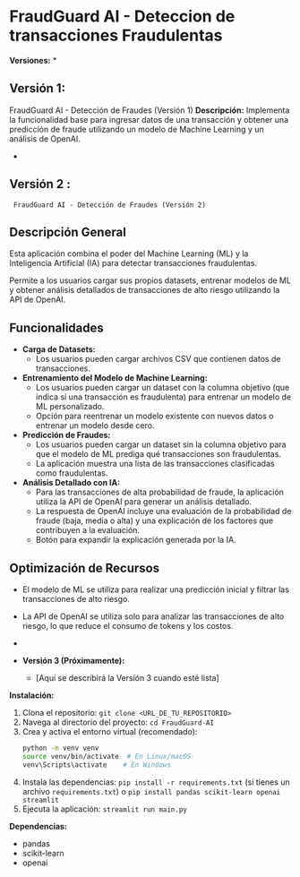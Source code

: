 
# FraudGuard AI - Deteccion de transacciones Fraudulentas

**Versiones:**
*
## Versión 1:
  FraudGuard AI - Detección de Fraudes (Versión 1)
   **Descripción:** Implementa la funcionalidad base para ingresar datos de una transacción y obtener una predicción de fraude utilizando un modelo de Machine Learning y un análisis de OpenAI.
  
*   
## Versión 2 :
     FraudGuard AI - Detección de Fraudes (Versión 2)

## Descripción General

Esta aplicación combina el poder del Machine Learning (ML) y la Inteligencia Artificial (IA) para detectar transacciones fraudulentas.

Permite a los usuarios cargar sus propios datasets, entrenar modelos de ML y obtener análisis detallados de transacciones de alto riesgo utilizando la API de OpenAI.

## Funcionalidades

* **Carga de Datasets:**
    * Los usuarios pueden cargar archivos CSV que contienen datos de transacciones.
* **Entrenamiento del Modelo de Machine Learning:**
    * Los usuarios pueden cargar un dataset con la columna objetivo (que indica si una transacción es fraudulenta) para entrenar un modelo de ML personalizado.
    * Opción para reentrenar un modelo existente con nuevos datos o entrenar un modelo desde cero.
* **Predicción de Fraudes:**
    * Los usuarios pueden cargar un dataset sin la columna objetivo para que el modelo de ML prediga qué transacciones son fraudulentas.
    * La aplicación muestra una lista de las transacciones clasificadas como fraudulentas.
* **Análisis Detallado con IA:**
    * Para las transacciones de alta probabilidad de fraude, la aplicación utiliza la API de OpenAI para generar un análisis detallado.
    * La respuesta de OpenAI incluye una evaluación de la probabilidad de fraude (baja, media o alta) y una explicación de los factores que contribuyen a la evaluación.
    * Botón para expandir la explicación generada por la IA.
## Optimización de Recursos

* El modelo de ML se utiliza para realizar una predicción inicial y filtrar las transacciones de alto riesgo.
* La API de OpenAI se utiliza solo para analizar las transacciones de alto riesgo, lo que reduce el consumo de tokens y los costos.

* 

* **Versión 3 (Próximamente):**
    * [Aquí se describirá la Versión 3 cuando esté lista]

**Instalación:**

1.  Clona el repositorio: `git clone <URL_DE_TU_REPOSITORIO>`
2.  Navega al directorio del proyecto: `cd FraudGuard-AI`
3.  Crea y activa el entorno virtual (recomendado):
    ```bash
    python -m venv venv
    source venv/bin/activate  # En Linux/macOS
    venv\Scripts\activate    # En Windows
    ```
4.  Instala las dependencias: `pip install -r requirements.txt` (si tienes un archivo `requirements.txt`) o `pip install pandas scikit-learn openai streamlit`
5.  Ejecuta la aplicación: `streamlit run main.py`

**Dependencias:**

* pandas
* scikit-learn
* openai

